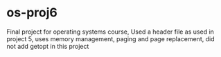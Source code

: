 # os-proj6
Final project for operating systems course,
Used a header file as used in project 5,
uses memory management,
paging and page replacement,
did not add getopt in this project

